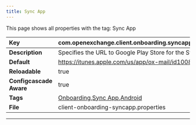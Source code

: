 ```yaml
---
title: Sync App
---
```


This page shows all properties with the tag: Sync App

| __Key__ | com.openexchange.client.onboarding.syncapp.store.google.playstore |
|:----------------|:--------|
| __Description__ | Specifies the URL to Google Play Store for the Sync App.<br> |
| __Default__ | https://itunes.apple.com/us/app/ox-mail/id1008644994 |
| __Reloadable__ | true |
| __Configcascade Aware__ | true |
| __Tags__ | <a href="https://documentation.open-xchange.com/latest/middleware/configuration/tags/Onboarding.html">Onboarding</a>,<a href="https://documentation.open-xchange.com/latest/middleware/configuration/tags/Sync_App.html">Sync App</a>,<a href="https://documentation.open-xchange.com/latest/middleware/configuration/tags/Android.html">Android</a> |
| __File__ | client-onboarding-syncapp.properties |

---
